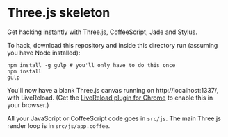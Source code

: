 # Three.js skeleton
Get hacking instantly with Three.js, CoffeeScript, Jade and Stylus.

To hack, download this repository and inside this directory run (assuming you have Node installed):

    npm install -g gulp # you'll only have to do this once
    npm install
    gulp

You'll now have a blank Three.js canvas running on http://localhost:1337/, with LiveReload. (Get the [LiveReload plugin for Chrome](https://chrome.google.com/webstore/detail/livereload/jnihajbhpnppcggbcgedagnkighmdlei?hl=en) to enable this in your browser.)

All your JavaScript or CoffeeScript code goes in `src/js`. The main Three.js render loop is in `src/js/app.coffee`.